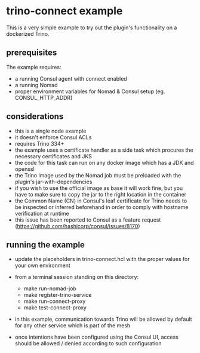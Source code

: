 # trino-connect example

This is a very simple example to try out the plugin's functionality on a dockerized Trino.

## prerequisites

The example requires:

- a running Consul agent with connect enabled
- a running Nomad 
- proper environment variables for Nomad & Consul setup (eg. CONSUL_HTTP_ADDR)

## considerations

- this is a single node example 
- it doesn't enforce Consul ACLs
- requires Trino 334+
- the example uses a certificate handler as a side task which procures the necessary certificates and JKS
- the code for this task can run on any docker image which has a JDK and openssl
- the Trino image used by the Nomad job must be preloaded with the plugin's jar-with-dependencies
- if you wish to use the official image as base it will work fine, but you have to make sure to copy the jar to the right location in the container
- the Common Name (CN) in Consul's leaf certificate for Trino needs to be inspected or inferred beforehand in order to comply with hostname verification at runtime
- this issue has been reported to Consul as a feature request (https://github.com/hashicorp/consul/issues/8170)

## running the example

- update the placeholders in trino-connect.hcl with the proper values for your own environment
- from a terminal session standing on this directory:

    - make run-nomad-job
    - make register-trino-service
    - make run-connect-proxy
    - make test-connect-proxy

- in this example, communication towards Trino will be allowed by default for any other service which is part of the mesh
- once intentions have been configured using the Consul UI, access should be allowed / denied according to such configuration